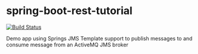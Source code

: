 # spring-boot-rest-tutorial

[![Build Status](https://travis-ci.org/briansjavablog/spring-boot-rest-tutorial.svg?branch=master)](https://travis-ci.org/briansjavablog/spring-boot-rest-tutorial)

Demo app using Springs JMS Template support to publish messages to and consume message from an ActiveMQ JMS broker

